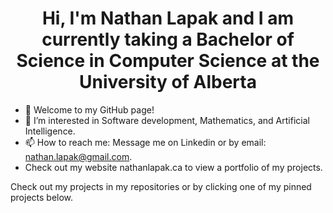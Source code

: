 <div align="center">
  <h1> Hi, I'm Nathan Lapak and I am currently taking a Bachelor of Science in Computer Science at the University of Alberta</h1>
</div>

- 👋 Welcome to my GitHub page!
- 👀 I’m interested in Software development, Mathematics, and Artificial Intelligence.
- 📫 How to reach me: Message me on Linkedin or by email: nathan.lapak@gmail.com.
- Check out my website nathanlapak.ca to view a portfolio of my projects.

Check out my projects in my repositories or by clicking one of my pinned projects below. 

